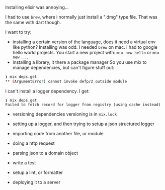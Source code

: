 Installing elixir was annoying...

I had to use `brew`, where i normally just install a ".dmg" type file. That was the same with dart though.

I want to try:
- installing a certain version of the language, does it need a virtual env like python?
Installing was odd. I needed `brew` on mac. I had to google hello world projects.
You start a new project with: `mix new hello` or `mix new ...`
- installing a library, it there a package manager
So you use mix to manage dependencies, but can't figure stuff out:
```sh
❯ mix deps.get
** (ArgumentError) cannot invoke defp/2 outside module
```
I can't install a logger dependency. I get:
```
❯ mix deps.get
Failed to fetch record for logger from registry (using cache instead)
```

- versioning dependencies
versioning is in `mix.lock`
- setting up a logger, and then trying to setup a json structured logger

- importing code from another file, or module
- doing a http request
- parsing json to a domain object
- write a test
- setup a lint, or formatter
- deploying it to a server

